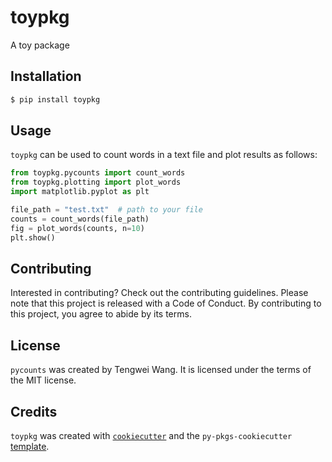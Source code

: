 # toypkg

A toy package

## Installation

```bash
$ pip install toypkg
```

## Usage

`toypkg` can be used to count words in a text file and plot results
as follows:

```python
from toypkg.pycounts import count_words
from toypkg.plotting import plot_words
import matplotlib.pyplot as plt

file_path = "test.txt"  # path to your file
counts = count_words(file_path)
fig = plot_words(counts, n=10)
plt.show()
```

## Contributing

Interested in contributing? Check out the contributing guidelines. 
Please note that this project is released with a Code of Conduct. 
By contributing to this project, you agree to abide by its terms.

## License

`pycounts` was created by Tengwei Wang. It is licensed under the terms
of the MIT license.

## Credits

`toypkg` was created with 
[`cookiecutter`](https://cookiecutter.readthedocs.io/en/latest/) and 
the `py-pkgs-cookiecutter` 
[template](https://github.com/py-pkgs/py-pkgs-cookiecutter).
